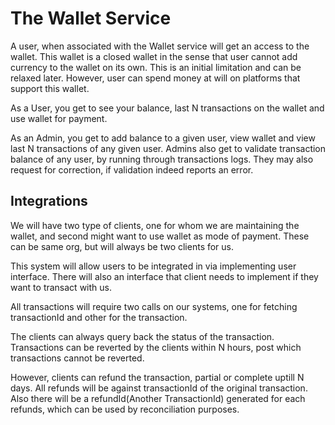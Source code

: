 # The Wallet Service
A user, when associated with the Wallet service will get an access to the wallet. This wallet is a closed wallet in the
sense that user cannot add currency to the wallet on its own. This is an initial limitation and can be relaxed later. 
However, user can spend money at will on platforms that support this wallet.

As a User, you get to see your balance, last N transactions on the wallet and use wallet for payment.

As an Admin, you get to add balance to a given user, view wallet and view last N transactions of any given user. 
Admins also get to validate transaction balance of any user, by running through transactions logs. They may also 
request for correction, if validation indeed reports an error.

## Integrations
We will have two type of clients, one for whom we are maintaining the wallet, and second might want to use wallet as 
mode of payment. These can be same org, but will always be two clients for us.

This system will allow users to be integrated in via implementing user interface.
There will also an interface that client needs to implement if they want to transact with us.

All transactions will require two calls on our systems, one for fetching transactionId and other for the transaction.

The clients can always query back the status of the transaction.
Transactions can be reverted by the clients within N hours, post which transactions cannot be reverted.

However, clients can refund the transaction, partial or complete uptill N days. All refunds will be against 
transactionId of the original transaction. 
Also there will be a refundId(Another TransactionId) generated for each refunds, which can be used by 
reconciliation purposes.
